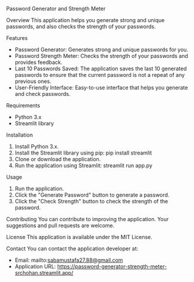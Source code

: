 Password Generator and Strength Meter

Overview
This application helps you generate strong and unique passwords, and also checks the strength of your passwords.

Features
- Password Generator: Generates strong and unique passwords for you.
- Password Strength Meter: Checks the strength of your passwords and provides feedback.
- Last 10 Passwords Saved: The application saves the last 10 generated passwords to ensure that the current password is not a repeat of any previous ones.
- User-Friendly Interface: Easy-to-use interface that helps you generate and check passwords.

Requirements
- Python 3.x
- Streamlit library

Installation
1. Install Python 3.x.
2. Install the Streamlit library using pip: pip install streamlit
3. Clone or download the application.
4. Run the application using Streamlit: streamlit run app.py

Usage
1. Run the application.
2. Click the "Generate Password" button to generate a password.
3. Click the "Check Strength" button to check the strength of the password.

Contributing
You can contribute to improving the application. Your suggestions and pull requests are welcome.

License
This application is available under the MIT License.

Contact
You can contact the application developer at:

- Email: mailto:sabamustafa27.88@gmail.com
- Application URL: https://password-generator-strength-meter-srchohan.streamlit.app/ 
